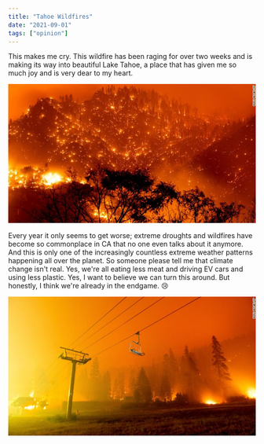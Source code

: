 ```yaml
---
title: "Tahoe Wildfires"
date: "2021-09-01"
tags: ["opinion"]
---
```


This makes me cry. This wildfire has been raging for over two weeks and is making its way into beautiful Lake Tahoe, a place that has given me so much joy and is very dear to my heart.

![Tahoe Wildfire](tahoe-wildfire-2021-1.jpg)

Every year it only seems to get worse; extreme droughts and wildfires have become so commonplace in CA that no one even talks about it anymore. And this is only one of the increasingly countless extreme weather patterns happening all over the planet. So someone please tell me that climate change isn't real. Yes, we're all eating less meat and driving EV cars and using less plastic. Yes, I want to believe we can turn this around. But honestly, I think we're already in the endgame. 😢

![Tahoe Wildfire](tahoe-wildfire-2021-2.jpg)
